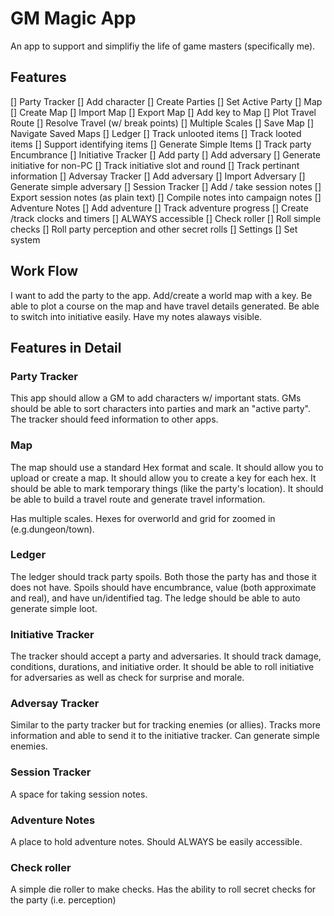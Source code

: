# GM Magic App

An app to support and simplifiy the life of game masters (specifically me).

## Features
[] Party Tracker
    [] Add character
    [] Create Parties
    [] Set Active Party
[] Map
    [] Create Map
    [] Import Map
    [] Export Map
    [] Add key to Map
    [] Plot Travel Route
    [] Resolve Travel (w/ break points)
    [] Multiple Scales
    [] Save Map
    [] Navigate Saved Maps
[] Ledger
    [] Track unlooted items
    [] Track looted items
    [] Support identifying items
    [] Generate Simple Items
    [] Track party Encumbrance
[] Initiative Tracker
    [] Add party
    [] Add adversary
    [] Generate initiative for non-PC
    [] Track initiative slot and round
    [] Track pertinant information
[] Adversay Tracker
    [] Add adversary
    [] Import Adversary
    [] Generate simple adversary
[] Session Tracker
    [] Add / take session notes
    [] Export session notes (as plain text)
    [] Compile notes into campaign notes
[] Adventure Notes
    [] Add adventure
    [] Track adventure progress
    [] Create /track clocks and timers
    [] ALWAYS accessible
[] Check roller
    [] Roll simple checks
    [] Roll party perception and other secret rolls
[] Settings
    [] Set system

## Work Flow

I want to add the party to the app. Add/create a world map with a key. Be able to plot a course on the map and have travel details generated. Be able to switch into initiative easily. Have my notes alaways visible.

## Features in Detail

### Party Tracker

This app should allow a GM to add characters w/ important stats. GMs should be able to sort characters into parties and mark an "active party". The tracker should feed information to other apps.

### Map

The map should use a standard Hex format and scale. It should allow you to upload or create a map. It should allow you to create a key for each hex. It should be able to mark temporary things (like the party's location). It should be able to build a travel route and generate travel information.

Has multiple scales. Hexes for overworld and grid for zoomed in (e.g.dungeon/town).

### Ledger

The ledger should track party spoils. Both those the party has and those it does not have. Spoils should have encumbrance, value (both approximate and real), and have un/identified tag. The ledge should be able to auto generate simple loot.

### Initiative Tracker

The tracker should accept a party and adversaries. It should track damage, conditions, durations, and initiative order. It should be able to roll initiative for adversaries as well as check for surprise and morale.

### Adversay Tracker

Similar to the party tracker but for tracking enemies (or allies). Tracks more information and able to send it to the initiative tracker. Can generate simple enemies.

### Session Tracker

A space for taking session notes.

### Adventure Notes

A place to hold adventure notes. Should ALWAYS be easily accessible.

### Check roller

A simple die roller to make checks. Has the ability to roll secret checks for the party (i.e. perception)